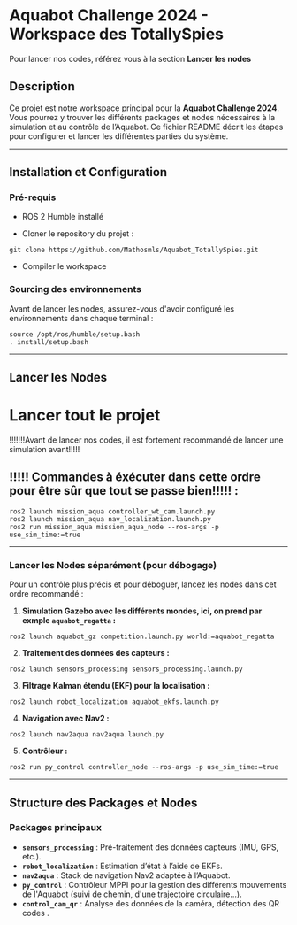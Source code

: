 # Aquabot Challenge 2024 - Workspace des TotallySpies
Pour lancer nos codes, référez vous à la section **Lancer les nodes**
## Description
Ce projet est notre workspace principal pour la **Aquabot Challenge 2024**. Vous pourrez y trouver les différents packages et nodes nécessaires à la simulation et au contrôle de l’Aquabot. Ce fichier README décrit les étapes pour configurer et lancer les différentes parties du système.

---

## Installation et Configuration
### Pré-requis
- ROS 2 Humble installé 

- Cloner le repository du projet :
```
git clone https://github.com/Mathosmls/Aquabot_TotallySpies.git
```

- Compiler le workspace


### Sourcing des environnements
Avant de lancer les nodes, assurez-vous d'avoir configuré les environnements dans chaque terminal :
```
source /opt/ros/humble/setup.bash 
. install/setup.bash
```

---

## Lancer les Nodes

# Lancer tout le projet
!!!!!!!Avant de lancer nos codes, il est fortement recommandé de lancer une simulation avant!!!!! 
## !!!!! Commandes à éxécuter dans cette ordre pour être sûr que tout se passe bien!!!!! :
```
ros2 launch mission_aqua controller_wt_cam.launch.py 
ros2 launch mission_aqua nav_localization.launch.py 
ros2 run mission_aqua mission_aqua_node --ros-args -p use_sim_time:=true
```

---

### Lancer les Nodes séparément (pour débogage)
Pour un contrôle plus précis et pour déboguer, lancez les nodes dans cet ordre recommandé :

1. **Simulation Gazebo avec les différents mondes, ici, on prend par exmple `aquabot_regatta` :**
```
ros2 launch aquabot_gz competition.launch.py world:=aquabot_regatta
```

2. **Traitement des données des capteurs :**
```
ros2 launch sensors_processing sensors_processing.launch.py
```

3. **Filtrage Kalman étendu (EKF) pour la localisation :**
```
ros2 launch robot_localization aquabot_ekfs.launch.py
```

4. **Navigation avec Nav2 :**
```
ros2 launch nav2aqua nav2aqua.launch.py
```

5. **Contrôleur :**
```
ros2 run py_control controller_node --ros-args -p use_sim_time:=true
```

---

## Structure des Packages et Nodes
### Packages principaux
- **`sensors_processing`** : Pré-traitement des données capteurs (IMU, GPS, etc.).
- **`robot_localization`** : Estimation d’état à l’aide de EKFs.
- **`nav2aqua`** : Stack de navigation Nav2 adaptée à l’Aquabot.
- **`py_control`** : Contrôleur MPPI pour la gestion des différents mouvements de l'Aquabot (suivi de chemin, d'une trajectoire circulaire...).
- **`control_cam_qr`** : Analyse des données de la caméra, détection des QR codes .
